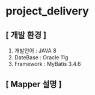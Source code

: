 # project_delivery

## [ 개발 환경 ]
1. 개발언어   : JAVA 8
2. DateBase  : Oracle 11g
3. Framework : MyBatis 3.4.6

## [ Mapper 설명 ]

